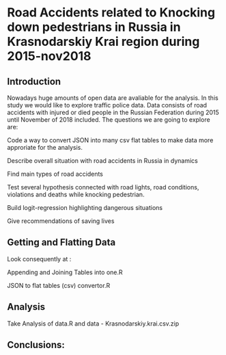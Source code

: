 # Road Accidents related to Knocking down pedestrians in Russia in Krasnodarskiy Krai region during 2015-nov2018

## Introduction

Nowadays huge amounts of open data are avaliable for the analysis. In this study we would like to explore traffic police data. Data consists of road accidents with injured or died people in the Russian Federation during 2015 until November of 2018 included.
The questions we are going to explore are:

  Code a way to convert JSON into many csv flat tables to make data more approriate for the analysis.
  
  Describe overall situation with road accidents in Russia in dynamics
  
  Find main types of road accidents
  
  Test several hypothesis connected with road lights, road conditions, violations and deaths while knocking pedestrian.
  
  Build logit-regression highlighting dangerous situations
  
  Give recommendations of saving lives
  
## Getting and Flatting Data
  
Look consequently at :
  
Appending and Joining Tables into one.R
  
JSON to flat tables (csv) convertor.R

## Analysis

Take Analysis of data.R and data - Krasnodarskiy.krai.csv.zip

## Conclusions:
